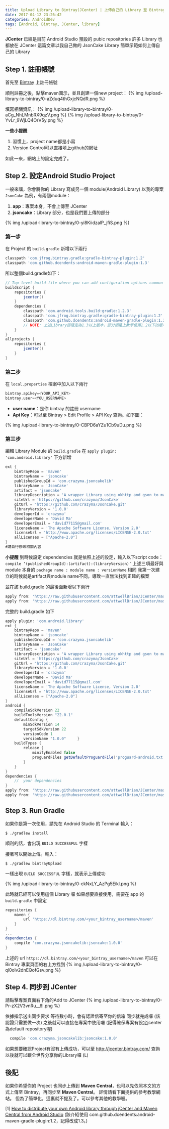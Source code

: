 ```yaml
---
title: Upload Library to Bintray(JCenter) | 上傳自己的 Library 至 Bintray(JCenter)
date: 2017-04-12 23:26:42
categories: AndroidDev
tags: [Android, Bintray, JCenter, library]
---
```

**JCenter** 已經是目前 Android Studio 預設的 pubic repositories
許多 Library 也都放在 JCenter
這篇文章以我自己做的 JsonCake Library
簡單示範如何上傳自己的 Library

## Step 1. 註冊帳號
首先至 [Bintray](https://bintray.com/) 上註冊帳號

順利註冊之後，點擊maven圖示，並且創建一個new project：
{% img /upload-library-to-bintray/0-aZduq4thGxjcNQdR.png %}

填寫相關資訊：
{% img /upload-library-to-bintray/0-aCg_NhLMnbRX9qzV.png %}
{% img /upload-library-to-bintray/0-YvLr_9WjLQ4OrV5y.png %}

**一些小提醒**
1. 習慣上，project name都是小寫
2. Version Control可以直接填上github的網址

如此一來，網站上的設定完成了。

## Step 2. 設定Android Studio Project

一般來講，你會將你的 Library 寫成另一個 module(Android Library)
以我的專案 `JsonCake` 為例，有兩個module：
1. **app**：專案本身，不會上傳至 JCenter
2. **jsoncake**：Library 部分，也是我們要上傳的部分

{% img /upload-library-to-bintray/0-yi8KiidzalP_jfiS.png %}

### 第一步
在 Project 的 `build.gradle` 新增以下兩行

``` gradle
classpath 'com.jfrog.bintray.gradle:gradle-bintray-plugin:1.2'
classpath 'com.github.dcendents:android-maven-gradle-plugin:1.3'
```

所以整個build.gradle如下：
``` gradle
// Top-level build file where you can add configuration options common to all sub-projects/modules.
buildscript {
    repositories {
        jcenter()
    }
    dependencies {
        classpath 'com.android.tools.build:gradle:1.2.3'
        classpath 'com.jfrog.bintray.gradle:gradle-bintray-plugin:1.2'
        classpath 'com.github.dcendents:android-maven-gradle-plugin:1.3'
        // NOTE: 上述Library請確定為1.3以上版本，部分網路上教學使用1.2以下的版本，會造成錯誤
    }
}
allprojects {
    repositories {
        jcenter()
    }
}
```

### 第二步
在 `local.properties` 檔案中加入以下兩行
``` gradle
bintray.apikey=<YOUR_API_KEY>
bintray.user=<YOU_USERNAME>
```
- **user name**：是你 bintray 的註冊 username
- **Api Key**：可以至 Bintray > Edit Profile > API Key 查詢。如下圖：

{% img /upload-library-to-bintray/0-CBPD6aYZu1Cb9uDu.png %}

### 第三步
編輯 Library Module 的 `build.gradle`
在 `apply plugin: 'com.android.library'` 下方新增

``` gradle
ext {
    bintrayRepo = 'maven'
    bintrayName = 'jsoncake'
    publishedGroupId = 'com.crazyma.jsoncakelib'
    libraryName = 'JsonCake'
    artifact = 'jsoncake'
    libraryDescription = 'A wrapper Library using okhttp and gson to make doing http operation much easier.'
    siteUrl = 'https://github.com/crazyma/JsonCake'
    gitUrl = 'https://github.com/crazyma/JsonCake.git'
    libraryVersion = '1.0.0'
    developerId = 'crazyma'
    developerName = 'David Ma'
    developerEmail = 'david77115@gmail.com'
    licenseName = 'The Apache Software License, Version 2.0'
    licenseUrl = 'http://www.apache.org/licenses/LICENSE-2.0.txt'
    allLicenses = ["Apache-2.0"]
}
#請自行修改相關內容
```

**小提醒**
到時候設定 dependencies 就是依照上述的設定，輸入以下script code：
`compile ‘(publishedGroupId):(artifact):(libraryVersion)’`
上述三項最好與 module 本身的 `pachage name : module name : versionName` 相同
我第一次建立的時候就是artifact與module name不同，導致一直無法找到正確的檔案

並在該 build.gradle 的最後面新增以下兩行
``` gradle
apply from: 'https://raw.githubusercontent.com/attwellBrian/JCenter/master/installv1.gradle'
apply from: 'https://raw.githubusercontent.com/attwellBrian/JCenter/master/bintrayv1.gradle'
```

完整的 build.gradle 如下
``` gradle
apply plugin: 'com.android.library'
ext {
    bintrayRepo = 'maven'
    bintrayName = 'jsoncake'
    publishedGroupId = 'com.crazyma.jsoncakelib'
    libraryName = 'JsonCake'
    artifact = 'jsoncake'
    libraryDescription = 'A wrapper Library using okhttp and gson to make doing http operation much easier.'
    siteUrl = 'https://github.com/crazyma/JsonCake'
    gitUrl = 'https://github.com/crazyma/JsonCake.git'
    libraryVersion = '1.0.0'
    developerId = 'crazyma'
    developerName = 'David Ma'
    developerEmail = 'david77115@gmail.com'
    licenseName = 'The Apache Software License, Version 2.0'
    licenseUrl = 'http://www.apache.org/licenses/LICENSE-2.0.txt'
    allLicenses = ["Apache-2.0"]
}
android {
    compileSdkVersion 22
    buildToolsVersion "22.0.1"
    defaultConfig {
        minSdkVersion 14
        targetSdkVersion 22
        versionCode 1
        versionName "1.0.0"     }
    buildTypes {
        release {
            minifyEnabled false
            proguardFiles getDefaultProguardFile('proguard-android.txt'), 'proguard-rules.pro'
        }
    }
}
dependencies {
    //  your dependencies
}
apply from: 'https://raw.githubusercontent.com/attwellBrian/JCenter/master/installv1.gradle'
apply from: 'https://raw.githubusercontent.com/attwellBrian/JCenter/master/bintrayv1.gradle'
```

## Step 3. Run Gradle
如果你是第一次使用，請先在 Android Studio 的 Terminal 輸入：
``` shell
$ ./gradlew install
```

順利的話，會出現 `BUILD SUCCESSFUL` 字樣

接著可以開始上傳。輸入：
``` shell
$ ./gradlew bintrayUpload
```
一樣出現 `BUILD SUCCESSFUL` 字樣，就表示上傳成功

{% img /upload-library-to-bintray/0-ckNxLY_AzPg5Eikl.png %}


此時就已經可以使用這個 Library 囉
如果想要直接使用，需要在 app 的 `build.gradle` 中設定
``` gradle
repositories {
    maven {
        url 'https://dl.bintray.com/<your_bintray_username>/maven'
    }
}
...
dependencies {
    compile 'com.crazyma.jsoncakelib:jsoncake:1.0.0'
}
```

上述的 url `https://dl.bintray.com/<your_bintray_username>/maven`
可以在 Bintray 專案頁面的右上方找到
{% img /upload-library-to-bintray/0-ql0olv2dnEQofGsv.png %}

## Step 4. 同步到 JCenter

請點擊專案頁面右下角的Add to JCenter
{% img /upload-library-to-bintray/0-Pr-zX2V3vnRu__6l.png %}

依據指示送出同步要求
等待數小時，會有認證信寄至你的信箱
同步就完成囉
(該認證只需要做一次)
之後就可以直接在專案中使用囉 (記得確保專案有設定jcenter為default repository喔)
``` gradle
  compile 'com.crazyma.jsoncakelib:jsoncake:1.0.0'
```
如果想要確認Project有沒有上傳成功，可以至 http://jcenter.bintray.com/ 查詢
以後就可以跟全世界分享你的Library囉 (L)

## 後記
如果你希望你的 Project 也同步上傳到 **Maven Central**，也可以先依照本文的方式上傳至 Bintray，再同步至 **Maven Central**。
詳情請看下面提供的參考教學網站。
但為了簡單化，這裏就不提及了。可以參考其他的教學喔。

[1] [How to distribute your own Android library through jCenter and Maven Central from Android Studio](https://inthecheesefactory.com/blog/how-to-upload-library-to-jcenter-maven-central-as-dependency/en)
(該介紹使用 com.github.dcendents:android-maven-gradle-plugin:1.2，記得改成1.3。)

